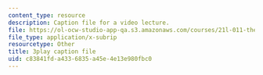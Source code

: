 ```yaml
---
content_type: resource
description: Caption file for a video lecture.
file: https://ol-ocw-studio-app-qa.s3.amazonaws.com/courses/21l-011-the-film-experience-fall-2013/c83841fda4336835a45e4e13e980fbc0_xt_0iNlUQ2U.srt
file_type: application/x-subrip
resourcetype: Other
title: 3play caption file
uid: c83841fd-a433-6835-a45e-4e13e980fbc0
---
```

